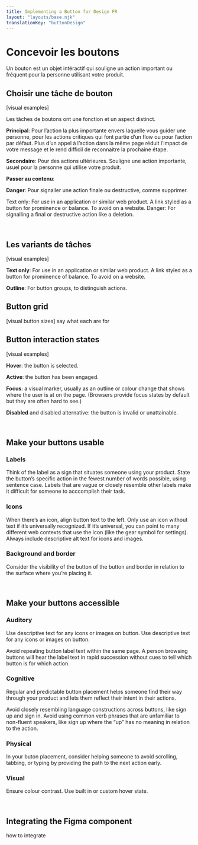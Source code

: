 ```yaml
---
title: Implementing a Button for Design FR
layout: "layouts/base.njk"
translationKey: "buttonDesign"
---
```


# Concevoir les boutons

Un bouton est un objet intéractif qui souligne un action important ou fréquent pour la personne utilisant votre produit.

## Choisir une tâche de bouton

[visual examples]

Les tâches de boutons ont une fonction et un aspect distinct. 

**Principal**:  Pour l’action la plus importante envers laquelle vous guider une personne, pour les actions critiques qui font partie d’un flow ou pour l’action par défaut. Plus d’un appel à l’action dans la même page réduit l’impact de votre message et le rend difficil de reconnaitre la prochaine étape.

**Secondaire**: Pour des actions ultérieures. Souligne une action importante, usuel pour la personne qui utilise votre produit. 

**Passer au contenu**:  

**Danger**: Pour signaller une action finale ou destructive, comme supprimer. 


Text only:  For use in an application or similar web product. A link styled as a button for prominence or balance.  To avoid on a website. 
Danger: For signalling a final or destructive action like a deletion. 

<br />

## Les variants de tâches

[visual examples]

**Text only**: For use in an application or similar web product. A link styled as a button for prominence of balance. To avoid on a website.

**Outline**: For button groups, to distinguish actions. 

## Button grid

[visual button sizes]
say what each are for

## Button interaction states

[visual examples]

**Hover**: the button is selected.

**Active**: the button has been engaged.

**Focus**: a visual marker, usually as an outline or colour change that shows where the user is at on the page. (Browsers provide focus states by default but they are often hard to see.)

**Disabled** and disabled alternative: the button is invalid or unattainable.

<br/>

## Make your buttons usable

### Labels

Think of the label as a sign that situates someone using your product. State the button’s specific action in the fewest number of words possible, using sentence case. Labels that are vague or closely resemble other labels make it difficult for someone to acccomplish their task.

### Icons

When there’s an icon, align button text to the left.  Only use an icon without text if it’s universally recognized. If it’s universal, you can point to many different web contexts that use the icon (like the gear symbol for settings). Always include descriptive alt text for icons and images. 

### Background and border

Consider the visibility of the button of the button and border in relation to the surface where you’re placing it.  

<br/>

## Make your buttons accessible

### Auditory

Use descriptive text for any icons or images on button. Use descriptive text for any icons or images on button.

Avoid repeating button label text within the same page. A person browsing buttons will hear the label text in rapid succession without cues to tell which button is for which action. 

### Cognitive

Regular and predictable button placement helps someone find their way through your product and lets them reflect their intent in their actions. 

Avoid closely resembling language constructions across buttons, like sign up and sign in. Avoid using common verb phrases that are unfamiliar to non-fluent speakers, like sign up where the “up” has no meaning in relation to the action.  

### Physical

In your buton placement, consider helping someone to avoid scrolling, tabbing, or typing by providing the path to the next action early. 

### Visual

Ensure colour contrast. Use built in or custom hover state.

<br/>

## Integrating the Figma component

how to integrate
